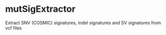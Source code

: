 # mutSigExtractor

Extract SNV (COSMIC) signatures, indel signatures and SV signatures from vcf files

